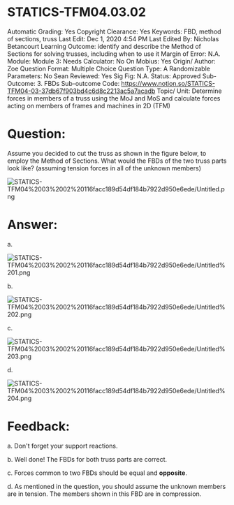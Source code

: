 # STATICS-TFM04.03.02

Automatic Grading: Yes
Copyright Clearance: Yes
Keywords: FBD, method of sections, truss
Last Edit: Dec 1, 2020 4:54 PM
Last Edited By: Nicholas Betancourt
Learning Outcome: identify and describe the Method of Sections for solving trusses, including when to use it
Margin of Error: N.A.
Module: Module 3:
Needs Calculator: No
On Mobius: Yes
Origin/ Author: Zoe
Question Format: Multiple Choice
Question Type: A
Randomizable Parameters: No
Sean Reviewed: Yes
Sig Fig: N.A.
Status: Approved
Sub-Outcome: 3. FBDs
Sub-outcome Code: https://www.notion.so/STATICS-TFM04-03-37db67f903bd4c6d8c2213ac5a7acadb
Topic/ Unit: Determine forces in members of a truss using the MoJ and MoS and calculate forces acting on members of frames and machines in 2D (TFM)

# Question:

Assume you decided to cut the truss as shown in the figure below, to employ the Method of Sections.  What would the FBDs of the two truss parts look like? (assuming tension forces in all of the unknown members)

![STATICS-TFM04%2003%2002%20116facc189d54df184b7922d950e6ede/Untitled.png](STATICS-TFM04%2003%2002%20116facc189d54df184b7922d950e6ede/Untitled.png)

# Answer:

a.

![STATICS-TFM04%2003%2002%20116facc189d54df184b7922d950e6ede/Untitled%201.png](STATICS-TFM04%2003%2002%20116facc189d54df184b7922d950e6ede/Untitled%201.png)

b.

![STATICS-TFM04%2003%2002%20116facc189d54df184b7922d950e6ede/Untitled%202.png](STATICS-TFM04%2003%2002%20116facc189d54df184b7922d950e6ede/Untitled%202.png)

c.

![STATICS-TFM04%2003%2002%20116facc189d54df184b7922d950e6ede/Untitled%203.png](STATICS-TFM04%2003%2002%20116facc189d54df184b7922d950e6ede/Untitled%203.png)

d.

![STATICS-TFM04%2003%2002%20116facc189d54df184b7922d950e6ede/Untitled%204.png](STATICS-TFM04%2003%2002%20116facc189d54df184b7922d950e6ede/Untitled%204.png)

# Feedback:

a. Don't forget your support reactions.

b. Well done! The FBDs for both truss parts are correct.

c. Forces common to two FBDs should be equal and **opposite**. 

d. As mentioned in the question, you should assume the unknown members are in tension. The members shown in this FBD are in compression.